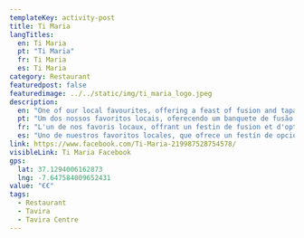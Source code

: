```yaml
---
templateKey: activity-post
title: Ti Maria
langTitles:
  en: Ti Maria
  pt: "Ti Maria"
  fr: Ti Maria
  es: Ti Maria
category: Restaurant 
featuredpost: false
featuredimage: ../../static/img/ti_maria_logo.jpeg
description: 
  en: "One of our local favourites, offering a feast of fusion and tapas options amidst a very local setting."
  pt: "Um dos nossos favoritos locais, oferecendo um banquete de fusão e opções de tapas em um ambiente muito local."
  fr: "L'un de nos favoris locaux, offrant un festin de fusion et d'options de tapas dans un cadre très local."
  es: "Uno de nuestros favoritos locales, que ofrece un festín de opciones de fusión y tapas en medio de un entorno muy local."
link: https://www.facebook.com/Ti-Maria-219987528754578/
visibleLink: Ti Maria Facebook
gps:
  lat: 37.1294006162873
  lng: -7.647584009652431
value: "€‎€‎"
tags:
  - Restaurant
  - Tavira
  - Tavira Centre
---
```



